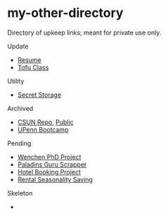 # my-other-directory
Directory of upkeep links; meant for private use only.

Update
- [Resume](https://github.com/cdenq/denq-resume)
- [Tofu Class](https://github.com/cdenq/tofu-coding-class)

Utility
- [Secret Storage](https://github.com/cdenq/secret-storage)

Archived
- [CSUN Repo](https://github.com/cdenq/csun-comp-452-slides), [Public](https://github.com/cdenq/my-machine-learning-mit-book-study)
- [UPenn Bootcamp](https://github.com/cdenq/data-analytics-visualization-2021-penn-bootcamp)

Pending
- [Wenchen PhD Project](https://github.com/cdenq/branding-analysis-of-top-nonprofit-phd-dissertation)
- [Paladins Guru Scrapper](https://github.com/cdenq/video-game-performance-scraper-and-web-dashboard)
- [Hotel Booking Project](https://github.com/cdenq/hotel-booking-platform-data-consulting)
- [Rental Seasonality Saving](https://github.com/cdenq/seasonality-analysis-for-rental-savings)

Skeleton
- []()
